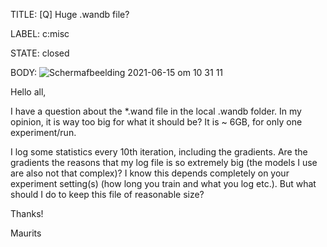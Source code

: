 TITLE:
[Q] Huge .wandb file?

LABEL:
c:misc

STATE:
closed

BODY:
![Schermafbeelding 2021-06-15 om 10 31 11](https://user-images.githubusercontent.com/44800747/122020165-d07bf200-cdc4-11eb-855c-6eb6d2da7586.png)

Hello all,

I have a question about the *.wand file in the local .wandb folder. In my opinion, it is way too big for what it should be? It is ~ 6GB, for only one experiment/run.

I log some statistics every 10th iteration, including the gradients. Are the gradients the reasons that my log file is so extremely big (the models I use are also not that complex)? I know this depends completely on your experiment setting(s) (how long you train and what you log etc.). But what should I do to keep this file of reasonable size?

Thanks!

Maurits 

